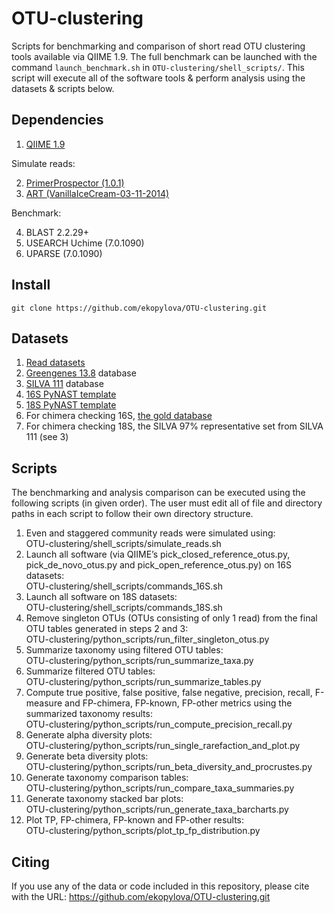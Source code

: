 OTU-clustering
==============

Scripts for benchmarking and comparison of short read OTU clustering tools available via QIIME 1.9.
The full benchmark can be launched with the command `launch_benchmark.sh` in `OTU-clustering/shell_scripts/`.
This script will execute all of the software tools & perform analysis using the datasets & scripts below. 

Dependencies
------------

1. [QIIME 1.9](https://github.com/biocore/qiime/releases/tag/1.9.0)

Simulate reads:

2. [PrimerProspector (1.0.1)](http://pprospector.sourceforge.net)
3. [ART (VanillaIceCream-03-11-2014)](http://www.niehs.nih.gov/research/resources/software/biostatistics/art/)

Benchmark:

4. BLAST 2.2.29+
5. USEARCH Uchime (7.0.1090)
6. UPARSE (7.0.1090)

Install
-------

    git clone https://github.com/ekopylova/OTU-clustering.git

Datasets
--------

1. [Read datasets](ftp://ftp.microbio.me/pub/supplemental_otu_clustering_datasets.tar.gz)
2. [Greengenes 13.8](ftp://ftp.greengenes.microbio.me/greengenes_release/gg_13_5/gg_13_8_otus.tar.gz) database
3. [SILVA 111](ftp://ftp.microbio.me/pub/QIIME_nonstandard_referencedb/Silva_111.tgz) database
4. [16S PyNAST template](http://greengenes.lbl.gov/Download/Sequence_Data/Fasta_data_files/core_set_aligned.fasta.imputed)
5. [18S PyNAST template](ftp://ftp.microbio.me/pub/core_Silva119_alignment.fna.gz)
6. For chimera checking 16S, [the gold database](http://drive5.com/uchime/uchime_download.html)
7. For chimera checking 18S, the SILVA 97% representative set from SILVA 111 (see 3)

Scripts
-------

The benchmarking and analysis comparison can be executed using the following scripts (in given order).
The user must edit all of file and directory paths in each script to follow their own directory
structure. 

1.  Even and staggered community reads were simulated using:<br/>
OTU-clustering/shell_scripts/simulate_reads.sh
2.  Launch all software (via QIIME’s pick_closed_reference_otus.py, pick_de_novo_otus.py and pick_open_reference_otus.py) on 16S datasets:<br/>
OTU-clustering/shell_scripts/commands_16S.sh
3.  Launch all software on 18S datasets:<br/>
OTU-clustering/shell_scripts/commands_18S.sh
4.  Remove singleton OTUs (OTUs consisting of only 1 read) from the final OTU tables generated in steps 2 and 3:<br/>
OTU-clustering/python_scripts/run_filter_singleton_otus.py
5.  Summarize taxonomy using filtered OTU tables:<br/>
OTU-clustering/python_scripts/run_summarize_taxa.py
6.  Summarize filtered OTU tables:<br/>
OTU-clustering/python_scripts/run_summarize_tables.py
7.  Compute true positive, false positive, false negative, precision, recall, F-measure and FP-chimera, FP-known, FP-other metrics using the summarized taxonomy results:<br/>
OTU-clustering/python_scripts/run_compute_precision_recall.py
8.  Generate alpha diversity plots:<br/>
OTU-clustering/python_scripts/run_single_rarefaction_and_plot.py
9.  Generate beta diversity plots:<br/>
OTU-clustering/python_scripts/run_beta_diversity_and_procrustes.py
10. Generate taxonomy comparison tables:<br/>
OTU-clustering/python_scripts/run_compare_taxa_summaries.py
11. Generate taxonomy stacked bar plots:<br/>
OTU-clustering/python_scripts/run_generate_taxa_barcharts.py
12. Plot TP, FP-chimera, FP-known and FP-other results:<br/>
OTU-clustering/python_scripts/plot_tp_fp_distribution.py

Citing
------

If you use any of the data or code included in this repository, please cite with the URL: https://github.com/ekopylova/OTU-clustering.git 
